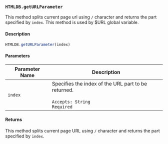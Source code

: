 ### `HTMLDB.getURLParameter`

This method splits current page url using `/` character and returns the part specified by `index`. This method is used by $URL global variable.

#### Description

```javascript
HTMLDB.getURLParameter(index)
```

#### Parameters

| Parameter Name             | Description                               |
| -------------------------- | ----------------------------------------- |
| `index` | Specifies the index of the URL part to be returned.<br><br>`Accepts: String`<br>`Required` |

#### Returns

This method splits current page URL using `/` character and returns the part specified by `index`. 